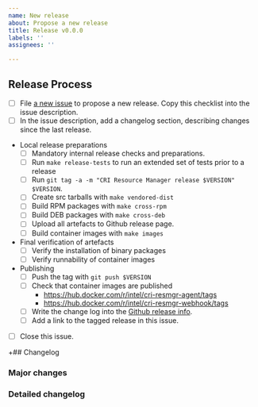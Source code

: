 ```yaml
---
name: New release
about: Propose a new release
title: Release v0.0.0
labels: ''
assignees: ''

---
```


## Release Process

- [ ] File [a new issue](https://github.com/intel/cri-resource-manager/issues/new)
  to propose a new release. Copy this checklist into the issue description.
- [ ] In the issue description, add a changelog section, describing changes
  since the last release.
- Local release preparations
  - [ ] Mandatory internal release checks and preparations.
  - [ ] Run `make release-tests` to run an extended set of tests prior to a release
  - [ ] Run `git tag -a -m "CRI Resource Manager release $VERSION" $VERSION`.
  - [ ] Create src tarballs with `make vendored-dist`
  - [ ] Build RPM packages with `make cross-rpm`
  - [ ] Build DEB packages with `make cross-deb`
  - [ ] Upload all artefacts to Github release page.
  - [ ] Build container images with `make images`
- Final verification of artefacts
  - [ ] Verify the installation of binary packages
  - [ ] Verify runnability of container images
- Publishing
  - [ ] Push the tag with `git push $VERSION`
  - [ ] Check that container images are published
    - https://hub.docker.com/r/intel/cri-resmgr-agent/tags
    - https://hub.docker.com/r/intel/cri-resmgr-webhook/tags
  - [ ] Write the change log into the
  [Github release info](https://github.com/intel/cri-resource-manager/releases).
  - [ ] Add a link to the tagged release in this issue.
- [ ] Close this issue.

+## Changelog
<!--
Capture changes since the last release here.
For major releases have separate sections for major changes and a more detailed changelog.
-->
### Major changes

### Detailed changelog
